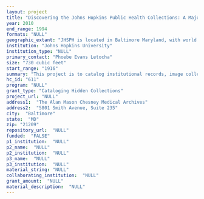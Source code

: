 ```yaml
--- 
layout: project 
title: "Discovering the Johns Hopkins Public Health Collections: A Major Resource for Research, Teaching, and Policy-making"
year: 2010
end_range: 1994
formats: "NULL"
geographic_extant: "JHSPH is located in Baltimore Maryland, with world wide activities. Geographic scope of collections is regional, national, and international."
institution: "Johns Hopkins University"
institution_type: "NULL"
primary_contact: "Phoebe Evans Letocha"
size: "730 cubic feet"
start_range: "1916"
summary: "This project is to catalog institutional records, image collections, material culture holdings and personal paper collections of 20 individuals related to Johns Hopkins University Bloomberg School of Public Health, the oldest and largest graduate school of public health in the United States. Holdings focus on topical areas within public health and include departmental records and faculty papers from Biostatistics, Epidemiology, Public Health Administration, International Health, Population Dynamics, Maternal & Child Health, Public Health Nursing, Bacteriology and Parasitology. Included are papers of David Bodian, Isabel Morgan and George Gey related to development and testing of the polio vaccine; Abraham Lilienfeld, father of contemporary chronic disease epidemiology; Frank Polk, early leading AIDS researcher; Frederick Bang and Carl Taylor, proponents for international field work; and E. V. McCollum who discovered vitamins A & D, and other faculty. Personal paper collections include correspondence, research data, teaching materials, student notebooks, biographical material, manuscripts, reprints, publications, photographs and material culture. Institutional records include Advisory Board minutes, publications, departmental annual reports, and Dean's office correspondence from the tenure of William Welch, William Howell, Wade Hampton Frost, Allen Freeman, Lowell Reed, Ernest Stebbins, and John Hume. Collections document faculty interactions with colleagues world wide."
hc_id: "611"
program: "NULL"
grant_type: "Cataloging Hidden Collections"
project_url: "NULL"
address1:  "The Alan Mason Chesney Medical Archives"
address2:  "5801 Smith Avenue, Suite 235"
city:  "Baltimore"
state:  "MD"
zip: "21209"
repository_url:  "NULL"
funded:  "FALSE"
p1_institution:  "NULL"
p2_name:  "NULL"
p2_institution:  "NULL"
p3_name:  "NULL"
p3_institution:  "NULL"
material_string: "NULL"
collaborating_institution:  "NULL"
grant_amount:  "NULL"
material_description:  "NULL"
---
```

